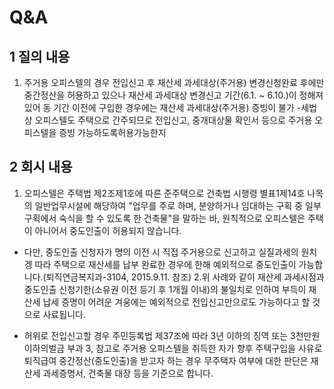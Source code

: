 # Q&A
## 1 질의 내용
1. 주거용 오피스텔의 경우 전입신고 후 재산세 과세대상(주거용) 변경신청완료 후에만 중간정산을 허용하고 있으나 재산세 과세대상 변경신고 기간(6.1. ~ 6.10.)이 정해져 있어 동 기간 이전에 구입한 경우에는 재산세 과세대상(주거용) 증빙이 불가
-세법상 오피스텔도 주택으로 간주되므로 전입신고, 중개대상물 확인서 등으로 주거용 오피스텔을 증빙 가능하도록허용가능한지
## 2 회시 내용
1. 오피스텔은 주택법 제2조제1호에 따른 준주택으로 건축법 시행령 별표1제14호 나목의 일반업무시설에 해당하여 "업무를 주로 하며, 분양하거나 임대하는 구획 중 일부 구획에서 숙식을 할 수 있도록 한 건축물"을 말하는 바, 원칙적으로 오피스텔은 주택이 아니어서 중도인출이 허용되지 않습니다.
- 다만, 중도인출 신청자가 명의 이전 시 직접 주거용으로 신고하고 실질과세의 원치겡 따라 주택으로 재산세를 납부 완료한 경우에 한해 예외적으로 중도인출이 가능합니다.(퇴직연금복지과-3104, 2015.9.11. 참조)
2.위 사례와 같이 재산세 과세시점과 중도인출 신청기한(소유권 이전 등기 후 1개월 이내)의 불일치로 인하여 부득이 재산세 납세 증명이 어려운 겨웅에는 예외적으로 전입신고만으로도 가능하다고 할 것으로 사료됩니다.
* 허위로 전입신고할 경우 주민등록법 제37조에 따라 3년 이하의 징역 또는 3천만원 이하의벌금 부과
3, 참고로 주거용 오피스텔을 취득한 자가 향후 주택구입을 사유로 퇴직급여 중간정산(중도인출)을 받고자 하는 경우 무주택자 여부에 대한 판단은 재산세 과세증명서, 건축물 대장 등을 기준으로 합니다.
